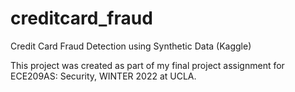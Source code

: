 # creditcard_fraud
Credit Card Fraud Detection using Synthetic Data (Kaggle)

This project was created as part of my final project assignment for ECE209AS: Security, WINTER 2022 at UCLA.
